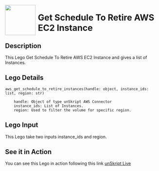[<img align="left" src="https://unskript.com/assets/favicon.png" width="100" height="100" style="padding-right: 5px">](https://unskript.com/assets/favicon.png) 
<h1>Get Schedule To Retire AWS EC2 Instance </h1>

## Description
This Lego Get Schedule To Retire AWS EC2 Instance and gives a list of Instances.


## Lego Details

    aws_get_schedule_to_retire_instances(handle: object, instance_ids: list, region: str)

        handle: Object of type unSkript AWS Connector
        instance_ids: List of Instances.
        region: Used to filter the volume for specific region.

## Lego Input
This Lego take two inputs instance_ids and region. 


## See it in Action

You can see this Lego in action following this link [unSkript Live](https://unskript.com)